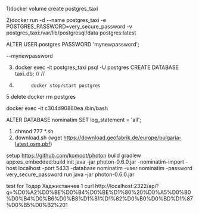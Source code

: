 
1)docker volume create postgres_taxi

2)docker run -d   --name postgres_taxi   -e POSTGRES_PASSWORD=very_secure_password   -v postgres_taxi:/var/lib/postgresql/data   postgres:latest

ALTER USER postgres PASSWORD 'mynewpassword';

--mynewpassword

3) docker exec -it postgres_taxi psql -U postgres
		CREATE DATABASE taxi_db;
//
//

4)           docker stop/start postgres
5 delete     docker rm postgres


docker exec -it c304d90860ea /bin/bash


ALTER DATABASE nominatim
SET log_statement = 'all';


1) chmod 777 *.sh
2) download.sh  (wget https://download.geofabrik.de/europe/bulgaria-latest.osm.pbf)


setup https://github.com/komoot/photon
build 
	gradlew app:es_embedded:build
init 
	java -jar photon-0.6.0.jar -nominatim-import -host localhost -port 5433 -database nominatim -user nominatim -password very_secure_password
run java -jar photon-0.6.0.jar

test  for Тодор Хаджистанчев 1
	curl http://localhost:2322/api?q=%D0%A2%D0%BE%D0%B4%D0%BE%D1%80%20%D0%A5%D0%B0%D0%B4%D0%B6%D0%B8%D1%81%D1%82%D0%B0%D0%BD%D1%87%D0%B5%D0%B2%201

	

